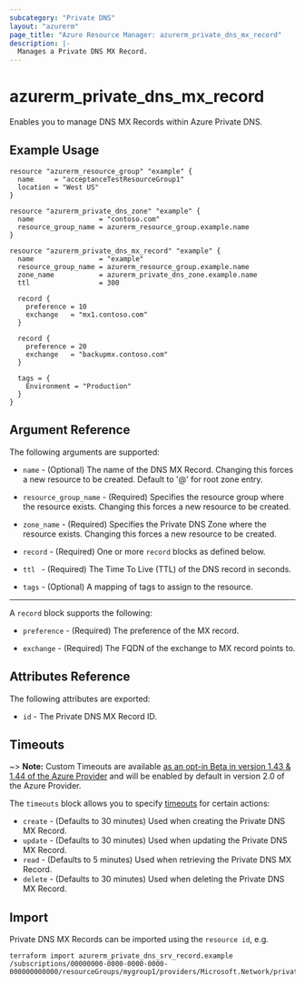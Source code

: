 ```yaml
---
subcategory: "Private DNS"
layout: "azurerm"
page_title: "Azure Resource Manager: azurerm_private_dns_mx_record"
description: |-
  Manages a Private DNS MX Record.
---
```


# azurerm_private_dns_mx_record

Enables you to manage DNS MX Records within Azure Private DNS.

## Example Usage

```hcl
resource "azurerm_resource_group" "example" {
  name     = "acceptanceTestResourceGroup1"
  location = "West US"
}

resource "azurerm_private_dns_zone" "example" {
  name                = "contoso.com"
  resource_group_name = azurerm_resource_group.example.name
}

resource "azurerm_private_dns_mx_record" "example" {
  name                = "example"
  resource_group_name = azurerm_resource_group.example.name
  zone_name           = azurerm_private_dns_zone.example.name
  ttl                 = 300

  record {
    preference = 10
    exchange   = "mx1.contoso.com"
  }

  record {
    preference = 20
    exchange   = "backupmx.contoso.com"
  }

  tags = {
    Environment = "Production"
  }
}
```

## Argument Reference

The following arguments are supported:

* `name` - (Optional) The name of the DNS MX Record. Changing this forces a new resource to be created. Default to '@' for root zone entry.

* `resource_group_name` - (Required) Specifies the resource group where the resource exists. Changing this forces a new resource to be created.

* `zone_name` - (Required) Specifies the Private DNS Zone where the resource exists. Changing this forces a new resource to be created.

* `record` - (Required) One or more `record` blocks as defined below.

* `ttl ` - (Required) The Time To Live (TTL) of the DNS record in seconds.

* `tags` - (Optional) A mapping of tags to assign to the resource.

---

A `record` block supports the following:

* `preference` - (Required) The preference of the MX record.

* `exchange` - (Required) The FQDN of the exchange to MX record points to.

## Attributes Reference

The following attributes are exported:

* `id` - The Private DNS MX Record ID.

## Timeouts

~> **Note:** Custom Timeouts are available [as an opt-in Beta in version 1.43 & 1.44 of the Azure Provider](/docs/providers/azurerm/guides/2.0-beta.html) and will be enabled by default in version 2.0 of the Azure Provider.

The `timeouts` block allows you to specify [timeouts](https://www.terraform.io/docs/configuration/resources.html#timeouts) for certain actions:

* `create` - (Defaults to 30 minutes) Used when creating the Private DNS MX Record.
* `update` - (Defaults to 30 minutes) Used when updating the Private DNS MX Record.
* `read` - (Defaults to 5 minutes) Used when retrieving the Private DNS MX Record.
* `delete` - (Defaults to 30 minutes) Used when deleting the Private DNS MX Record.

## Import

Private DNS MX Records can be imported using the `resource id`, e.g.

```shell
terraform import azurerm_private_dns_srv_record.example /subscriptions/00000000-0000-0000-0000-000000000000/resourceGroups/mygroup1/providers/Microsoft.Network/privateDnsZones/contoso.com/MX/@
```
